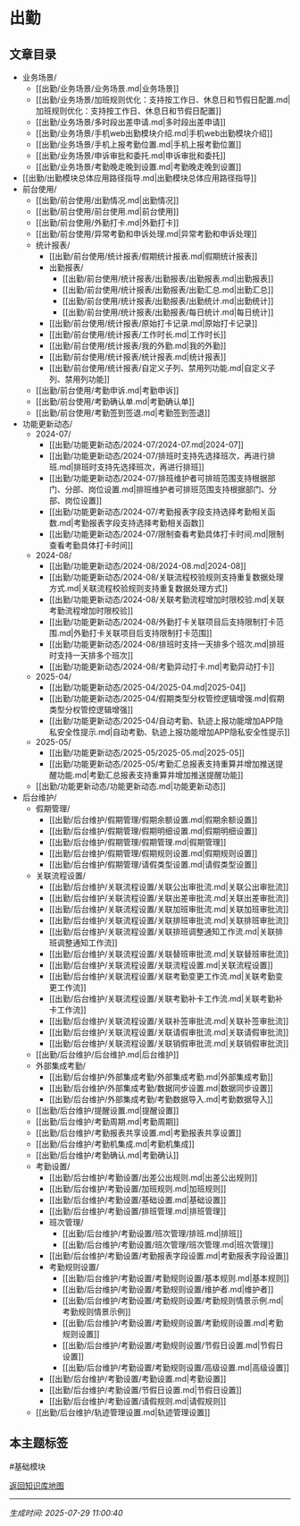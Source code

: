 # 出勤

## 文章目录
- 业务场景/
  - [[出勤/业务场景/业务场景.md|业务场景]]
  - [[出勤/业务场景/加班规则优化：支持按工作日、休息日和节假日配置.md|加班规则优化：支持按工作日、休息日和节假日配置]]
  - [[出勤/业务场景/多时段出差申请.md|多时段出差申请]]
  - [[出勤/业务场景/手机web出勤模块介绍.md|手机web出勤模块介绍]]
  - [[出勤/业务场景/手机上报考勤位置.md|手机上报考勤位置]]
  - [[出勤/业务场景/申诉审批和委托.md|申诉审批和委托]]
  - [[出勤/业务场景/考勤晚走晚到设置.md|考勤晚走晚到设置]]
- [[出勤/出勤模块总体应用路径指导.md|出勤模块总体应用路径指导]]
- 前台使用/
  - [[出勤/前台使用/出勤情况.md|出勤情况]]
  - [[出勤/前台使用/前台使用.md|前台使用]]
  - [[出勤/前台使用/外勤打卡.md|外勤打卡]]
  - [[出勤/前台使用/异常考勤和申诉处理.md|异常考勤和申诉处理]]
  - 统计报表/
    - [[出勤/前台使用/统计报表/假期统计报表.md|假期统计报表]]
    - 出勤报表/
      - [[出勤/前台使用/统计报表/出勤报表/出勤报表.md|出勤报表]]
      - [[出勤/前台使用/统计报表/出勤报表/出勤汇总.md|出勤汇总]]
      - [[出勤/前台使用/统计报表/出勤报表/出勤统计.md|出勤统计]]
      - [[出勤/前台使用/统计报表/出勤报表/每日统计.md|每日统计]]
    - [[出勤/前台使用/统计报表/原始打卡记录.md|原始打卡记录]]
    - [[出勤/前台使用/统计报表/工作时长.md|工作时长]]
    - [[出勤/前台使用/统计报表/我的外勤.md|我的外勤]]
    - [[出勤/前台使用/统计报表/统计报表.md|统计报表]]
    - [[出勤/前台使用/统计报表/自定义子列、禁用列功能.md|自定义子列、禁用列功能]]
  - [[出勤/前台使用/考勤申诉.md|考勤申诉]]
  - [[出勤/前台使用/考勤确认单.md|考勤确认单]]
  - [[出勤/前台使用/考勤签到签退.md|考勤签到签退]]
- 功能更新动态/
  - 2024-07/
    - [[出勤/功能更新动态/2024-07/2024-07.md|2024-07]]
    - [[出勤/功能更新动态/2024-07/排班时支持先选择班次，再进行排班.md|排班时支持先选择班次，再进行排班]]
    - [[出勤/功能更新动态/2024-07/排班维护者可排班范围支持根据部门、分部、岗位设置.md|排班维护者可排班范围支持根据部门、分部、岗位设置]]
    - [[出勤/功能更新动态/2024-07/考勤报表字段支持选择考勤相关函数.md|考勤报表字段支持选择考勤相关函数]]
    - [[出勤/功能更新动态/2024-07/限制查看考勤具体打卡时间.md|限制查看考勤具体打卡时间]]
  - 2024-08/
    - [[出勤/功能更新动态/2024-08/2024-08.md|2024-08]]
    - [[出勤/功能更新动态/2024-08/关联流程校验规则支持重复数据处理方式.md|关联流程校验规则支持重复数据处理方式]]
    - [[出勤/功能更新动态/2024-08/关联考勤流程增加时限校验.md|关联考勤流程增加时限校验]]
    - [[出勤/功能更新动态/2024-08/外勤打卡关联项目后支持限制打卡范围.md|外勤打卡关联项目后支持限制打卡范围]]
    - [[出勤/功能更新动态/2024-08/排班时支持一天排多个班次.md|排班时支持一天排多个班次]]
    - [[出勤/功能更新动态/2024-08/考勤异动打卡.md|考勤异动打卡]]
  - 2025-04/
    - [[出勤/功能更新动态/2025-04/2025-04.md|2025-04]]
    - [[出勤/功能更新动态/2025-04/假期类型分权管控逻辑增强.md|假期类型分权管控逻辑增强]]
    - [[出勤/功能更新动态/2025-04/自动考勤、轨迹上报功能增加APP隐私安全性提示.md|自动考勤、轨迹上报功能增加APP隐私安全性提示]]
  - 2025-05/
    - [[出勤/功能更新动态/2025-05/2025-05.md|2025-05]]
    - [[出勤/功能更新动态/2025-05/考勤汇总报表支持重算并增加推送提醒功能.md|考勤汇总报表支持重算并增加推送提醒功能]]
  - [[出勤/功能更新动态/功能更新动态.md|功能更新动态]]
- 后台维护/
  - 假期管理/
    - [[出勤/后台维护/假期管理/假期余额设置.md|假期余额设置]]
    - [[出勤/后台维护/假期管理/假期明细设置.md|假期明细设置]]
    - [[出勤/后台维护/假期管理/假期管理.md|假期管理]]
    - [[出勤/后台维护/假期管理/假期规则设置.md|假期规则设置]]
    - [[出勤/后台维护/假期管理/请假类型设置.md|请假类型设置]]
  - 关联流程设置/
    - [[出勤/后台维护/关联流程设置/关联公出审批流.md|关联公出审批流]]
    - [[出勤/后台维护/关联流程设置/关联出差审批流.md|关联出差审批流]]
    - [[出勤/后台维护/关联流程设置/关联加班审批流.md|关联加班审批流]]
    - [[出勤/后台维护/关联流程设置/关联排班审批流.md|关联排班审批流]]
    - [[出勤/后台维护/关联流程设置/关联排班调整通知工作流.md|关联排班调整通知工作流]]
    - [[出勤/后台维护/关联流程设置/关联替班审批流.md|关联替班审批流]]
    - [[出勤/后台维护/关联流程设置/关联流程设置.md|关联流程设置]]
    - [[出勤/后台维护/关联流程设置/关联考勤变更工作流.md|关联考勤变更工作流]]
    - [[出勤/后台维护/关联流程设置/关联考勤补卡工作流.md|关联考勤补卡工作流]]
    - [[出勤/后台维护/关联流程设置/关联补签审批流.md|关联补签审批流]]
    - [[出勤/后台维护/关联流程设置/关联请假审批流.md|关联请假审批流]]
    - [[出勤/后台维护/关联流程设置/关联销假审批流.md|关联销假审批流]]
  - [[出勤/后台维护/后台维护.md|后台维护]]
  - 外部集成考勤/
    - [[出勤/后台维护/外部集成考勤/外部集成考勤.md|外部集成考勤]]
    - [[出勤/后台维护/外部集成考勤/数据同步设置.md|数据同步设置]]
    - [[出勤/后台维护/外部集成考勤/考勤数据导入.md|考勤数据导入]]
  - [[出勤/后台维护/提醒设置.md|提醒设置]]
  - [[出勤/后台维护/考勤周期.md|考勤周期]]
  - [[出勤/后台维护/考勤报表共享设置.md|考勤报表共享设置]]
  - [[出勤/后台维护/考勤机集成.md|考勤机集成]]
  - [[出勤/后台维护/考勤确认.md|考勤确认]]
  - 考勤设置/
    - [[出勤/后台维护/考勤设置/出差公出规则.md|出差公出规则]]
    - [[出勤/后台维护/考勤设置/加班规则.md|加班规则]]
    - [[出勤/后台维护/考勤设置/基础设置.md|基础设置]]
    - [[出勤/后台维护/考勤设置/排班管理.md|排班管理]]
    - 班次管理/
      - [[出勤/后台维护/考勤设置/班次管理/排班.md|排班]]
      - [[出勤/后台维护/考勤设置/班次管理/班次管理.md|班次管理]]
    - [[出勤/后台维护/考勤设置/考勤报表字段设置.md|考勤报表字段设置]]
    - 考勤规则设置/
      - [[出勤/后台维护/考勤设置/考勤规则设置/基本规则.md|基本规则]]
      - [[出勤/后台维护/考勤设置/考勤规则设置/维护者.md|维护者]]
      - [[出勤/后台维护/考勤设置/考勤规则设置/考勤规则情景示例.md|考勤规则情景示例]]
      - [[出勤/后台维护/考勤设置/考勤规则设置/考勤规则设置.md|考勤规则设置]]
      - [[出勤/后台维护/考勤设置/考勤规则设置/节假日设置.md|节假日设置]]
      - [[出勤/后台维护/考勤设置/考勤规则设置/高级设置.md|高级设置]]
    - [[出勤/后台维护/考勤设置/考勤设置.md|考勤设置]]
    - [[出勤/后台维护/考勤设置/节假日设置.md|节假日设置]]
    - [[出勤/后台维护/考勤设置/请假规则.md|请假规则]]
  - [[出勤/后台维护/轨迹管理设置.md|轨迹管理设置]]

## 本主题标签
#基础模块 

[返回知识库地图](知识库地图.md)

---
*生成时间: 2025-07-29 11:00:40*
